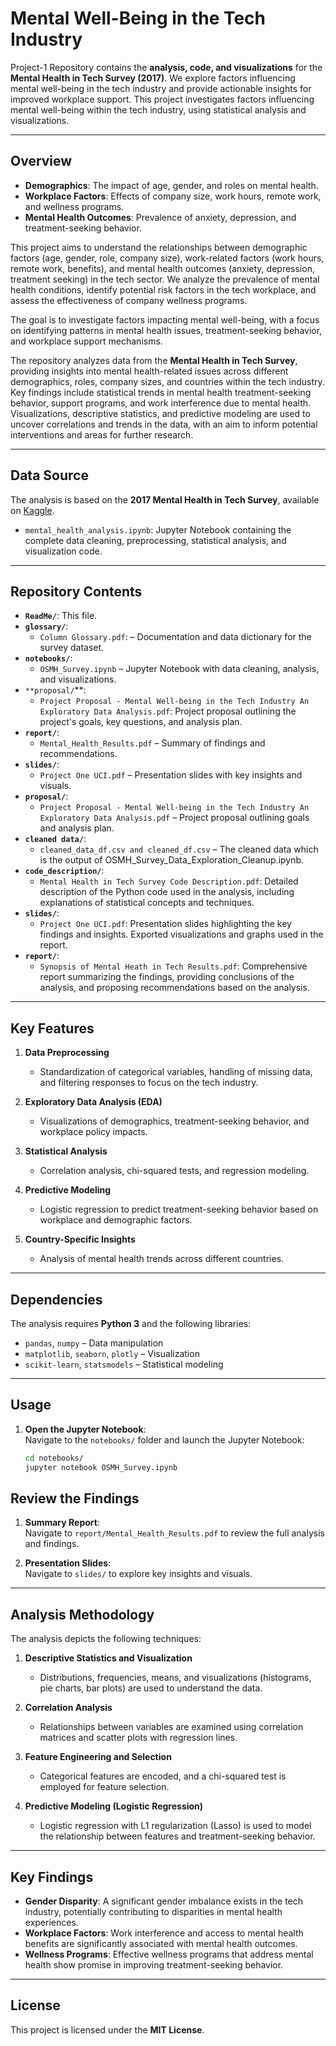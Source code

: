 # Mental Well-Being in the Tech Industry

Project-1 Repository contains the **analysis, code, and visualizations** for the **Mental Health in Tech Survey (2017)**. We explore factors influencing mental well-being in the tech industry and provide actionable insights for improved workplace support. This project investigates factors influencing mental well-being within the tech industry, using statistical analysis and visualizations.

---

## Overview

- **Demographics**: The impact of age, gender, and roles on mental health.
- **Workplace Factors**: Effects of company size, work hours, remote work, and wellness programs.
- **Mental Health Outcomes**: Prevalence of anxiety, depression, and treatment-seeking behavior.

This project aims to understand the relationships between demographic factors (age, gender, role, company size), work-related factors (work hours, remote work, benefits), and mental health outcomes (anxiety, depression, treatment seeking) in the tech sector. We analyze the prevalence of mental health conditions, identify potential risk factors in the tech workplace, and assess the effectiveness of company wellness programs.

The goal is to investigate factors impacting mental well-being, with a focus on identifying patterns in mental health issues, treatment-seeking behavior, and workplace support mechanisms.

The repository analyzes data from the **Mental Health in Tech Survey**, providing insights into mental health-related issues across different demographics, roles, company sizes, and countries within the tech industry. Key findings include statistical trends in mental health treatment-seeking behavior, support programs, and work interference due to mental health. Visualizations, descriptive statistics, and predictive modeling are used to uncover correlations and trends in the data, with an aim to inform potential interventions and areas for further research.

---

## Data Source

The analysis is based on the **2017 Mental Health in Tech Survey**, available on [Kaggle](https://www.kaggle.com/osmi/mental-health-in-tech-survey).

- `mental_health_analysis.ipynb`: Jupyter Notebook containing the complete data cleaning, preprocessing, statistical analysis, and visualization code.

---

## Repository Contents

- **`ReadMe/`**: This file.
- **`glossary/`**: 
  - `Column Glossary.pdf`: – Documentation and data dictionary for the survey dataset.
- **`notebooks/`**: 
  - `OSMH_Survey.ipynb` – Jupyter Notebook with data cleaning, analysis, and visualizations.
- `**proposal/`**:
  - `Project Proposal - Mental Well-being in the Tech Industry An Exploratory Data Analysis.pdf`: Project proposal outlining the project's goals, key questions, and analysis plan.
- **`report/`**: 
  - `Mental_Health_Results.pdf` – Summary of findings and recommendations.
- **`slides/`**: 
  - `Project One UCI.pdf` – Presentation slides with key insights and visuals.
- **`proposal/`**: 
  - `Project Proposal - Mental Well-being in the Tech Industry An Exploratory Data Analysis.pdf` – Project proposal outlining goals and analysis plan.
- **`cleaned data/`**:
  - `cleaned_data_df.csv and cleaned_df.csv` –  The cleaned data which is the output of OSMH_Survey_Data_Exploration_Cleanup.ipynb.
- **`code_description/`**: 
  - `Mental Health in Tech Survey Code Description.pdf`: Detailed description of the Python code used in the analysis, including explanations of statistical concepts and techniques.
- **`slides/`**:
  - `Project One UCI.pdf`: Presentation slides highlighting the key findings and insights.  Exported visualizations and graphs used in the report.
- **`report/`**:
  - `Synopsis of Mental Heath in Tech Results.pdf`: Comprehensive report summarizing the findings, providing conclusions of the analysis, and proposing recommendations based on the analysis.

---

## Key Features

1. **Data Preprocessing**  
   - Standardization of categorical variables, handling of missing data, and filtering responses to focus on the tech industry.  

2. **Exploratory Data Analysis (EDA)**  
   - Visualizations of demographics, treatment-seeking behavior, and workplace policy impacts.

3. **Statistical Analysis**  
   - Correlation analysis, chi-squared tests, and regression modeling.

4. **Predictive Modeling**  
   - Logistic regression to predict treatment-seeking behavior based on workplace and demographic factors.

5. **Country-Specific Insights**  
   - Analysis of mental health trends across different countries.

---

## Dependencies

The analysis requires **Python 3** and the following libraries:  
- `pandas`, `numpy` – Data manipulation  
- `matplotlib`, `seaborn`, `plotly` – Visualization  
- `scikit-learn`, `statsmodels` – Statistical modeling  

---

## Usage

1. **Open the Jupyter Notebook**:  
   Navigate to the `notebooks/` folder and launch the Jupyter Notebook:
   ```bash
   cd notebooks/
   jupyter notebook OSMH_Survey.ipynb
## Review the Findings

1. **Summary Report**:  
   Navigate to `report/Mental_Health_Results.pdf` to review the full analysis and findings.

2. **Presentation Slides**:  
   Navigate to `slides/` to explore key insights and visuals.

---

## Analysis Methodology

The analysis depicts the following techniques:

1. **Descriptive Statistics and Visualization**  
   - Distributions, frequencies, means, and visualizations (histograms, pie charts, bar plots) are used to understand the data.

2. **Correlation Analysis**  
   - Relationships between variables are examined using correlation matrices and scatter plots with regression lines.

3. **Feature Engineering and Selection** 
   - Categorical features are encoded, and a chi-squared test is employed for feature selection.

4. **Predictive Modeling (Logistic Regression)**  
   - Logistic regression with L1 regularization (Lasso) is used to model the relationship between features and treatment-seeking behavior.
  
---

## Key Findings

- **Gender Disparity**: A significant gender imbalance exists in the tech industry, potentially contributing to disparities in mental health experiences.  
- **Workplace Factors**: Work interference and access to mental health benefits are significantly associated with mental health outcomes.  
- **Wellness Programs**: Effective wellness programs that address mental health show promise in improving treatment-seeking behavior.  

---

## License

This project is licensed under the **MIT License**.  
